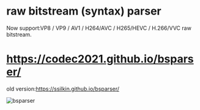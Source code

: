 # raw bitstream (syntax) parser
Now support:VP8 / VP9 / AV1 / H264/AVC / H265/HEVC / H.266/VVC raw bitstream.

# https://codec2021.github.io/bsparser/
old version:https://ssilkin.github.io/bsparser/

![bsparser](https://user-images.githubusercontent.com/52752346/61106359-1f1d0500-a4a7-11e9-90be-033f9ab1f861.gif)
